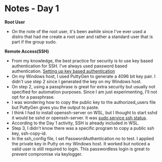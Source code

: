 # Notes - Day 1
**Root User**
* On the note of the root user, it's been awhile since I've ever used a distro that had me create a root user and rather a standard user that is part if the group sudo.

**Remote Access(SSH)**
* From my knowledge, the best practice for security is to use key based authentication for SSH. I've always used password based authentication.
[Setting up key based authentication](https://linuxize.com/post/how-to-setup-passwordless-ssh-login/)
* On my Windows host, I used PuttyGen to generate a 4096 bit key pair. I didn't use step 2 since I generated the key on my Windows host.
* On step 2, using a passphrase is great for extra security but usually not specified for automation purposes. Since I am just experimenting, I'll not opt for a passphrase.
* I was wondering how to copy the public key to the authorized_users file but PuttyGen gives you the output to paste.
* I think I had to install openssh-server on WSL, but I thought to start sshd it would be sshd or openssh-server. It was [sudo service ssh status](https://askubuntu.com/questions/1339980/enable-ssh-in-wsl-system).
* According to the Day 1 activity, SSH is already included in WSL.
* Step 3, I didn't know there was a specific program to copy a public ssh key, ssh-copy-id.
* In the ssh_config file, I set PasswordAuthentication no to test. I applied the private key in Putty on my Windows host. It worked but noticed a valid user is still required to login. This passwordless login is great to prevent compromise via keylogger.
